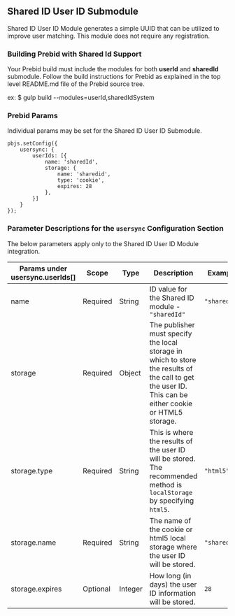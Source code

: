 ## Shared ID User ID Submodule

Shared ID User ID Module generates a simple UUID that can be utilized to improve user matching.
This module does not require any registration.  

### Building Prebid with Shared Id Support
Your Prebid build must include the modules for both **userId** and **sharedId** submodule. Follow the build instructions for Prebid as
explained in the top level README.md file of the Prebid source tree.

ex: $ gulp build --modules=userId,sharedIdSystem

### Prebid Params

Individual params may be set for the Shared ID User ID Submodule. 
```
pbjs.setConfig({
    usersync: {
        userIds: [{
            name: 'sharedId',
            storage: {
                name: 'sharedid',
                type: 'cookie',
                expires: 28
            },
        }]
    }
});
```

### Parameter Descriptions for the `usersync` Configuration Section
The below parameters apply only to the Shared ID User ID Module integration.

| Params under usersync.userIds[]| Scope | Type | Description | Example |
| --- | --- | --- | --- | --- |
| name | Required | String | ID value for the Shared ID module - `"sharedId"` | `"sharedId"` |
| storage | Required | Object | The publisher must specify the local storage in which to store the results of the call to get the user ID. This can be either cookie or HTML5 storage. | |
| storage.type | Required | String | This is where the results of the user ID will be stored. The recommended method is `localStorage` by specifying `html5`. | `"html5"` |
| storage.name | Required | String | The name of the cookie or html5 local storage where the user ID will be stored. | `"sharedid"` |
| storage.expires | Optional | Integer | How long (in days) the user ID information will be stored. | `28` |
